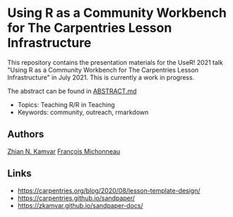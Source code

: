 # Using R as a Community Workbench for The Carpentries Lesson Infrastructure

This repository contains the presentation materials for the UseR! 2021 talk
"Using R as a Community Workbench for The Carpentries Lesson Infrastructure"
in July 2021. This is currently a work in progress.

The abstract can be found in [ABSTRACT.md](ABSTRACT.md)

 - Topics: Teaching R/R in Teaching
 - Keywords: community, outreach, rmarkdown

## Authors

[Zhian N. Kamvar](@zkamvar)
[François Michonneau](@fmichonneau)

## Links

 - https://carpentries.org/blog/2020/08/lesson-template-design/
 - https://carpentries.github.io/sandpaper/
 - https://zkamvar.github.io/sandpaper-docs/ 
